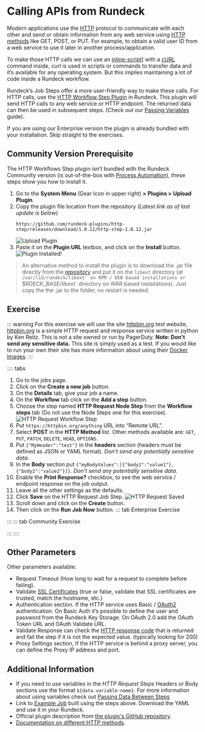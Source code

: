 # Calling APIs from Rundeck

Modern applications use the [HTTP](https://developer.mozilla.org/en-US/docs/Web/HTTP) protocol to communicate with each other and send or obtain information from any web service using [HTTP methods](https://developer.mozilla.org/en-US/docs/Web/HTTP/Methods) like GET, POST, or PUT. For example, to obtain a valid user ID from a web service to use it later in another process/application.

To make those HTTP calls we can use an [inline-script](https://docs.rundeck.com/docs/manual/node-steps/builtin.html#script-step)] with a [cURL](https://curl.se/) command inside, curl is used in scripts or commands to transfer data and it’s available for any operating system. But this implies maintaining a lot of code inside a Rundeck workflow.

Rundeck’s Job Steps offer a more user-friendly way to make these calls. For HTTP calls, use the [HTTP Workflow Step Plugin](https://resources.rundeck.com/plugins/rundeck-http-workflow-step-plugin/) in Rundeck. This plugin will send HTTP calls to any web service or HTTP endpoint. The returned data can then be used in subsequent steps. (Check out our [Passing Variables](/learning/howto/passing-variables.md) guide).

If you are using our Enterprise version the plugin is already bundled with your installation. Skip straight to the exercises.

## Community Version Prerequisite

The HTTP Workflows Step plugin isn’t bundled with the Rundeck Community version (is out-of-the-box with [Process Automation](https://www.pagerduty.com/platform/automation/process-software/)), these steps show you
how to install it.

1. Go to the **System Menu** (Gear Icon in upper right) **> Plugins > Upload Plugin**.
1. Copy the plugin file location from the repository _(Latest link as of last update is below)_
    ```
    https://github.com/rundeck-plugins/http-step/releases/download/1.0.12/http-step-1.0.12.jar
    ```
    ![Upload Plugin](@assets/img/upload-plugin.png)
1. Paste it on the **Plugin URL** textbox, and click on the **Install** button.
    ![Plugin Installed!](@assets/img/plugin-installed.png)

> An alternative method to install the plugin is to download the .jar file directly from the [repository](https://github.com/rundeck-plugins/http-step/releases/download/1.0.12/http-step-1.0.12.jar) and put it on the `libext` directory (at ``/var/lib/rundeck/libext` on RPM / DEB based installations or ``$RDECK_BASE/libext` directory on WAR based installations). Just copy the the .jar to the folder, no restart is needed.

## Exercise
::: warning
For this exercise we will use the site [httpbin.org](http://httpbin.org/) test website, [httpbin.org](http://httpbin.org/) is a simple HTTP request and response service written in python by Ken Reitz. This is not a site owned or run by PagerDuty.  **Note: Don't send any sensitive data.** This site is simply used as a test.  If you would like to run your own their site has more information about using their [Docker Images](https://github.com/postmanlabs/httpbin#httpbin1-http-request--response-service).
:::

:::: tabs
1. Go to the jobs page.
1. Click on the **Create a new job** button.
1. On the **Details** tab, give your job a name.
1. On the **Workflow** tab click on the **Add a step** button.
1. Choose the step named **HTTP Request Node Step** from the **Workflow steps** tab (Do not use the Node Steps one for this exercise).
    ![HTTP Request Workflow Step](@assets/img/http-req-wf-step.png)
1. Put `https://httpbin.org/anything` URL into “Remote URL”.
1. Select **POST** in the **HTTP Method** list. Other methods available are: `GET`, `PUT`, `PATCH`, `DELETE`, `HEAD`, `OPTIONS`.
1. Put `{"MyHeader":"test"}` in the **headers** section (headers must be defined as JSON or YAML format). _Don't send any potentially sensitive data._
1. In the **Body** section put `{"myBodyValues":[{"body1":"value1"},{"body2":"value2"}]}`.  _Don't send any potentially sensitive data._
1. Enable the **Print Response?** checkbox, to see the web service / endpoint response on the job output.
1. Leave all the other settings as the defaults.
1. Click **Save** on the HTTP Request Job Step.
    ![HTTP Request Saved](@assets/img/howto-http-request-step.png)
1. Scroll down and click on the **Create** button.
1. Then click on the **Run Job Now** button.
::: tab Enterprise Exercise

:::
::: tab Community Exercise

:::
::::

## Other Parameters
Other parameters available:

- Request Timeout (How long to wait for a request to complete before failing).
- Validate [SSL Certificates](https://en.wikipedia.org/wiki/Transport_Layer_Security#Digital_certificates) (true or false, validate that SSL certificates are trusted, match the hostname, etc.)
- Authentication section. If the HTTP service uses Basic / [OAuth2](https://en.wikipedia.org/wiki/OAuth#OAuth_2.0_2) authentication. On Basic Auth it’s possible to define the user and password from the Rundeck Key Storage. On OAuth 2.0 add the OAuth Token URL and OAuth Validate URL.
- Validate Response can check the [HTTP response code](https://en.wikipedia.org/wiki/List_of_HTTP_status_codes) that is returned and fail the step if it is not the expected value. (typically looking for 200)
- Proxy Settings section, if the HTTP service is behind a proxy server, you can define the Proxy IP address and port.

## Additional Information

- If you need to use variables in the *HTTP Request Steps* Headers or Body sections use the format `${data.variable-name}`.  For more information about using variables check out [Passing Data Between Steps](passing-variables.md)
- Link to [Example Job](https://github.com/rundeck/welcome-project-community/blob/main/runbooks/yaml/HowTos/Calling_APIs_from_Rundeck.yaml) built using the steps above. Download the YAML and use it in your Rundeck.
- Official plugin description from [the plugin's GitHub repository](https://github.com/rundeck-plugins/http-step).
- [Documentation on different HTTP methods](https://developer.mozilla.org/en-US/docs/Web/HTTP/Methods).
